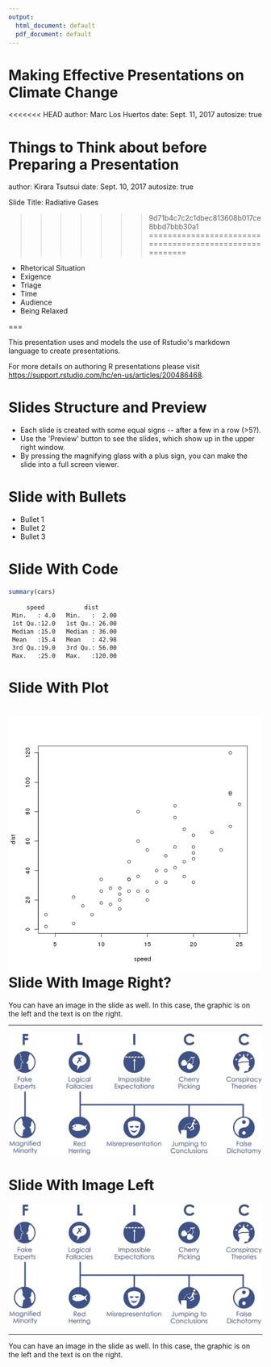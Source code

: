 ```yaml
---
output:
  html_document: default
  pdf_document: default
---
```


Making Effective Presentations on Climate Change
========================================================
<<<<<<< HEAD
author: Marc Los Huertos
date: Sept. 11, 2017
autosize: true

Things to Think about before Preparing a Presentation
=======
author: Kirara Tsutsui
date: Sept. 10, 2017
autosize: true

Slide Title: Radiative Gases
>>>>>>> 9d71b4c7c2c1dbec813608b017ce8bbd7bbb30a1
========================================================

- Rhetorical Situation
- Exigence
- Triage
- Time
- Audience
- Being Relaxed




===


This presentation uses and models the use of Rstudio's markdown language to create presentations. 

For more details on authoring R presentations please visit <https://support.rstudio.com/hc/en-us/articles/200486468>.

Slides Structure and Preview
==================

- Each slide is created with some equal signs -- after a few in a row (>5?). 
- Use the 'Preview' button to see the slides, which show up in the upper right window.
- By pressing the magnifying glass with a plus sign, you can make the slide into a full screen viewer.

Slide with Bullets
===================

- Bullet 1
- Bullet 2
- Bullet 3

Slide With Code
========================================================


```r
summary(cars)
```

```
     speed           dist       
 Min.   : 4.0   Min.   :  2.00  
 1st Qu.:12.0   1st Qu.: 26.00  
 Median :15.0   Median : 36.00  
 Mean   :15.4   Mean   : 42.98  
 3rd Qu.:19.0   3rd Qu.: 56.00  
 Max.   :25.0   Max.   :120.00  
```

Slide With Plot
========================================================

![plot of chunk unnamed-chunk-2](Introducing_rPres-figure/unnamed-chunk-2-1.png)
Slide With Image Right?
====================================
You can have an image in the slide as well. In this case, the graphic is on the left and the text is on the right.
***

![alt text](myimage.png)




Slide With Image Left
====================================
![alt text](myimage.png)
***
You can have an image in the slide as well. In this case, the graphic is on the left and the text is on the right.
